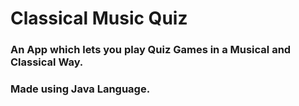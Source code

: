 <h1>Classical Music Quiz</h1>
<h3>An App which lets you play Quiz Games in a Musical and Classical Way.</h3>
<h3>Made using Java Language.</h3>
